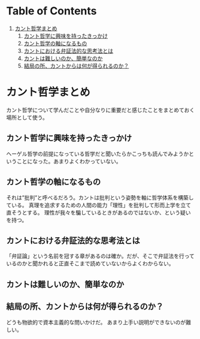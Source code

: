 
# Table of Contents

1.  [カント哲学まとめ](#orgdec5d00)
    1.  [カント哲学に興味を持ったきっかけ](#org05c318c)
    2.  [カント哲学の軸になるもの](#orgfdd1040)
    3.  [カントにおける弁証法的な思考法とは](#org6357918)
    4.  [カントは難しいのか、簡単なのか](#orga6369ff)
    5.  [結局の所、カントからは何が得られるのか？](#orgdd11150)


<a id="orgdec5d00"></a>

# カント哲学まとめ

カント哲学について学んだことや自分なりに重要だと感じたことをまとめておく場所として使う。


<a id="org05c318c"></a>

## カント哲学に興味を持ったきっかけ

ヘーゲル哲学の前提になっている哲学だと聞いたらかこっちも読んでみようかということになった。あまりよくわかっていない。


<a id="orgfdd1040"></a>

## カント哲学の軸になるもの

それは”批判”と呼べるだろう。カントは批判という姿勢を軸に哲学体系を構築している。
真理を追求するための人間の能力「理性」を批判して形而上学を立て直そうとする。
理性が我々を騙しているときがあるのではないか、という疑いを持つ。


<a id="org6357918"></a>

## カントにおける弁証法的な思考法とは

「弁証論」という名前を冠する章があるのは確か。だが、そこで弁証法を行っているのかと聞かれると正直そこまで読めていないからよくわからない。


<a id="orga6369ff"></a>

## カントは難しいのか、簡単なのか


<a id="orgdd11150"></a>

## 結局の所、カントからは何が得られるのか？

どうも物欲的で資本主義的な問いかけだ。
あまり上手い説明ができないのが難しい。

